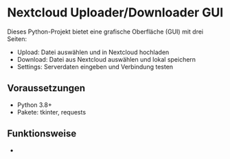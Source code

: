 # Nextcloud Uploader/Downloader GUI

Dieses Python-Projekt bietet eine grafische Oberfläche (GUI) mit drei Seiten:
- Upload: Datei auswählen und in Nextcloud hochladen
- Download: Datei aus Nextcloud auswählen und lokal speichern
- Settings: Serverdaten eingeben und Verbindung testen

## Voraussetzungen
- Python 3.8+
- Pakete: tkinter, requests

## Funktionsweise

-